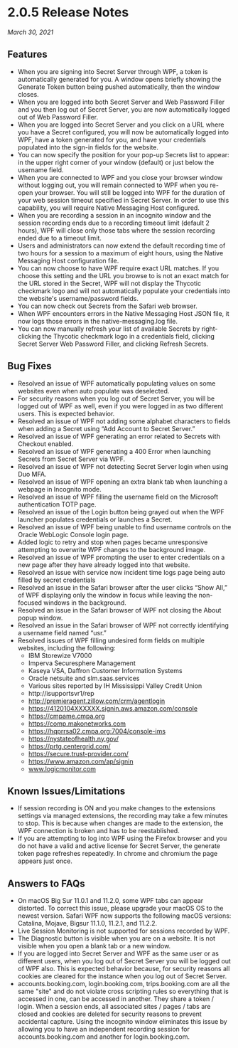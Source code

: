 [title]: # (2.0.5 Release)
[tags]: # (web password filler)
[priority]: # (39990)

# 2.0.5 Release Notes

_March 30, 2021_

## Features

* When you are signing into Secret Server through WPF, a token is automatically generated for you. A window opens briefly showing the Generate Token button being pushed automatically, then the window closes.  
* When you are logged into both Secret Server and Web Password Filler and you then log out of Secret Server, you are now automatically logged out of Web Password Filler.
* When you are logged into Secret Server and you click on a URL where you have a Secret configured, you will now be automatically logged into WPF, have a token generated for you, and have your credentials populated into the sign-in fields for the website.
* You can now specify the position for your pop-up Secrets list to appear: in the upper right corner of your window (default) or just below the username field.
* When you are connected to WPF and you close your browser window without logging out, you will remain connected to WPF when you re-open your browser. You will still be logged into WPF for the duration of your web session timeout specified in Secret Server. In order to use this capability, you will require Native Messaging Host configured.
* When you are recording a session in an incognito window and the session recording ends due to a recording timeout limit (default 2 hours), WPF will close only those tabs where the session recording ended due to a timeout limit.
* Users and administrators can now extend the default recording time of two hours for a session to a maximum of eight hours, using the Native Messaging Host configuration file.
* You can now choose to have WPF require exact URL matches. If you choose this setting and the URL you browse to is not an exact match for the URL stored in the Secret, WPF will not display the Thycotic checkmark logo and will not automatically populate your credentials into the website's username/password fields.
* You can now check out Secrets from the Safari web browser.
* When WPF encounters errors in the Native Messaging Host JSON file, it now logs those errors in the native-messaging.log file.
* You can now manually refresh your list of available Secrets by right-clicking the Thycotic checkmark logo in a credentials field, clicking Secret Server Web Password Filler, and clicking Refresh Secrets.

## Bug Fixes

* Resolved an issue of WPF automatically populating values on some websites even when auto populate was deselected.
* For security reasons when you log out of Secret Server, you will be logged out of WPF as well, even if you were logged in as two different users. This is expected behavior.  
* Resolved an issue of WPF not adding some alphabet characters to fields when adding a Secret using “Add Account to Secret Server.”
* Resolved an issue of WPF generating an error related to Secrets with Checkout enabled.
* Resolved an issue of WPF generating a 400 Error when launching Secrets from Secret Server via WPF.
* Resolved an issue of WPF not detecting Secret Server login when using Duo MFA.
* Resolved an issue of WPF opening an extra blank tab when launching a webpage in Incognito mode.
* Resolved an issue of WPF filling the username field on the Microsoft authentication TOTP page.
* Resolved an issue of the Login button being grayed out when the WPF launcher populates credentials or launches a Secret.
* Resolved an issue of WPF being unable to find username controls on the Oracle WebLogic Console login page.
* Added logic to retry and stop when pages became unresponsive attempting to overwrite WPF changes to the background image.
* Resolved an issue of WPF prompting the user to enter credentials on a new page after they have already logged into that website.
* Resolved an issue with service now incident time logs page being auto filled by secret credentials
* Resolved an issue in the Safari browser after the user clicks “Show All,” of WPF displaying only the window in focus while leaving the non-focused windows in the background.
* Resolved an issue in the Safari browser of WPF not closing the About popup window.
* Resolved an issue in the Safari browser of WPF not correctly identifying a username field named “usr.”
* Resolved issues of WPF filling undesired form fields on multiple websites, including the following:
  * IBM Storewize V7000  
  * Imperva Securesphere Management  
  * Kaseya VSA, Daffron Customer Information Systems
  * Oracle netsuite and slm.saas.services
  * Various sites reported by IH Mississippi Valley Credit Union  
  * http://isupportsvr1/rep
  * http://premieragent.zillow.com/crm/agentlogin  
  * https://4120104XXXXXX.signin.aws.amazon.com/console  
  * https://cmpame.cmpa.org 
  * https://comp.makonetworks.com
  * https://hqprrsa02.cmpa.org:7004/console-ims  
  * https://nystateofhealth.ny.gov/
  * https://prtg.centergrid.com/
  * https://secure.trust-provider.com/  
  * https://www.amazon.com/ap/signin  
  * www.logicmonitor.com

## Known Issues/Limitations

* If session recording is ON and you make changes to the extensions settings via managed extensions, the recording may take a few minutes to stop. This is because when changes are made to the extension, the WPF connection is broken and has to be reestablished.
* If you are attempting to log into WPF using the Firefox browser and you do not have a valid and active license for Secret Server, the generate token page refreshes repeatedly. In chrome and chromium the page appears just once.  

## Answers to FAQs

* On macOS Big Sur 11.0.1 and 11.2.0, some WPF tabs can appear distorted. To correct this issue, please upgrade your macOS OS to the newest version. Safari WPF now supports the following macOS versions: Catalina, Mojave, Bigsur 11.1.0, 11.2.1, and 11.2.2.
* Live Session Monitoring is not supported for sessions recorded by WPF.
* The Diagnostic button is visible when you are on a website. It is not visible when you open a blank tab or a new window.
* If you are logged into Secret Server and WPF as the same user or as different users, when you log out of Secret Server you will be logged out of WPF also. This is expected behavior because, for security reasons all cookies are cleared for the instance when you log out of Secret Server.
* accounts.booking.com, login.booking.com, trips.booking.com are all the same "site" and do not violate cross scripting rules so everything that is accessed in one, can be accessed in another. They share a token / login. When a session ends, all associated sites / pages / tabs are closed and cookies are deleted for security reasons to prevent accidental capture. Using the incognito window eliminates this issue by allowing you to have an independent recording session for accounts.booking.com and another for login.booking.com.